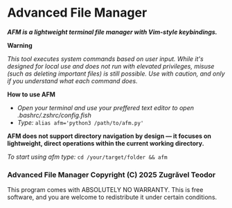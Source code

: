 # Advanced File Manager
***AFM is a lightweight terminal file manager with Vim-style keybindings.***

**Warning**

*This tool executes system commands based on user input. While it's designed for local use and does not run with elevated privileges, misuse (such as deleting important files) is still possible. Use with caution, and only if you understand what each command does.*

**How to use AFM**

- *Open your terminal and use your preffered text editor to open .bashrc/.zshrc/config.fish*
- *Type:* `alias afm='python3 /path/to/afm.py'`

**AFM does not support directory navigation by design — it focuses on lightweight, direct operations within the current working directory.**

*To start using afm type:* 
`cd /your/target/folder && afm`


### Advanced File Manager  Copyright (C) 2025  Zugrăvel Teodor
This program comes with ABSOLUTELY NO WARRANTY.
This is free software, and you are welcome to redistribute it under certain conditions.
